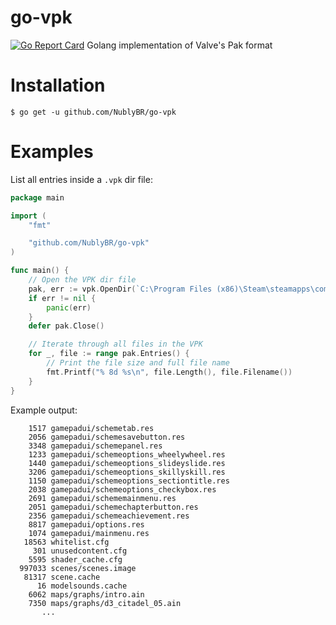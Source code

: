 # go-vpk
[![Go Report Card](https://goreportcard.com/badge/github.com/NublyBR/go-vpk)](https://goreportcard.com/report/github.com/NublyBR/go-vpk)
Golang implementation of Valve's Pak format

# Installation
```
$ go get -u github.com/NublyBR/go-vpk
```

# Examples
List all entries inside a `.vpk` dir file:
```go
package main

import (
	"fmt"

	"github.com/NublyBR/go-vpk"
)

func main() {
	// Open the VPK dir file
	pak, err := vpk.OpenDir(`C:\Program Files (x86)\Steam\steamapps\common\Half-Life 2\hl2\hl2_pak_dir.vpk`)
	if err != nil {
		panic(err)
	}
	defer pak.Close()

	// Iterate through all files in the VPK
	for _, file := range pak.Entries() {
		// Print the file size and full file name
		fmt.Printf("% 8d %s\n", file.Length(), file.Filename())
	}
}
```
Example output:
```
    1517 gamepadui/schemetab.res
    2056 gamepadui/schemesavebutton.res
    3348 gamepadui/schemepanel.res
    1233 gamepadui/schemeoptions_wheelywheel.res
    1440 gamepadui/schemeoptions_slideyslide.res
    3206 gamepadui/schemeoptions_skillyskill.res
    1150 gamepadui/schemeoptions_sectiontitle.res
    2038 gamepadui/schemeoptions_checkybox.res
    2691 gamepadui/schememainmenu.res
    2051 gamepadui/schemechapterbutton.res
    2356 gamepadui/schemeachievement.res
    8817 gamepadui/options.res
    1074 gamepadui/mainmenu.res
   18563 whitelist.cfg
     301 unusedcontent.cfg
    5595 shader_cache.cfg
  997033 scenes/scenes.image
   81317 scene.cache
      16 modelsounds.cache
    6062 maps/graphs/intro.ain
    7350 maps/graphs/d3_citadel_05.ain
       ...
```
